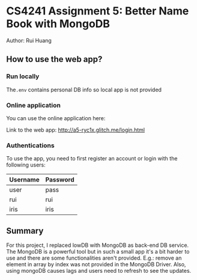 CS4241 Assignment 5: Better Name Book with MongoDB
===

Author: Rui Huang

## How to use the web app?

### Run locally

The`.env` contains personal DB info so local app is not provided

### Online application

You can use the online application here:

Link to the web app: http://a5-ryc1x.glitch.me/login.html

### Authentications

To use the app, you need to first register an account or login with the following users:

| Username | Password |
| -------- | -------- |
| user     | pass     |
| rui      | rui      |
| iris     | iris     |

## Summary

For this project, I replaced lowDB with MongoDB as back-end DB service. The MongoDB is a powerful tool but in such a small app it's a bit harder to use and there are some functionalities aren't provided. E.g.: remove an element in array by index was not provided in the MongoDB Driver. Also, using mongoDB causes lags and users need to refresh to see the updates.

